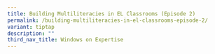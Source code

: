 ```yaml
---
title: Building Multiliteracies in EL Classrooms (Episode 2)
permalink: /building-multiliteracies-in-el-classrooms-episode-2/
variant: tiptap
description: ""
third_nav_title: Windows on Expertise
---
```


